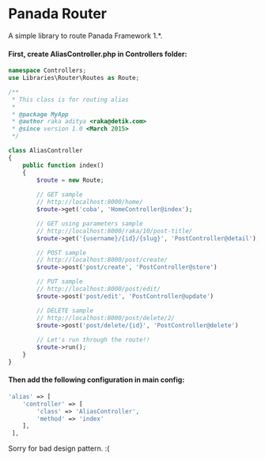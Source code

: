 Panada Router
=======================

A simple library to route Panada Framework 1.*.

#### First, create AliasController.php in Controllers folder:

```php
namespace Controllers;
use Libraries\Router\Routes as Route;

/**
 * This class is for routing alias 
 *
 * @package MyApp
 * @author raka aditya <raka@detik.com>
 * @since version 1.0 <March 2015> 
 */

class AliasController
{
    public function index()
    {
        $route = new Route;
        
        // GET sample
        // http://localhost:8000/home/
        $route->get('coba', 'HomeController@index');

        // GET using parameters sample
        // http://localhost:8000/raka/10/post-title/
        $route->get('{username}/{id}/{slug}', 'PostController@detail');

        // POST sample
        // http://localhost:8000/post/create/
        $route->post('post/create', 'PostController@store')

        // PUT sample
        // http://localhost:8000/post/edit/
        $route->post('post/edit', 'PostController@update')

        // DELETE sample
        // http://localhost:8000/post/delete/2/
        $route->post('post/delete/{id}', 'PostController@delete')
        
        // Let's run through the route!!
        $route->run();
    }
}

```

#### Then add the following configuration in main config:
```php
'alias' => [
    'controller' => [
        'class' => 'AliasController',
        'method' => 'index'
    ],
 ],
```

Sorry for bad design pattern. :(
